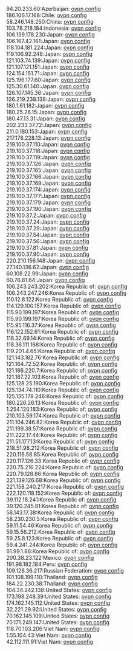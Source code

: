 94.20.233.60:Azerbaijan: [ovpn config](vpn/94_20_233_60.ovpn)  
186.106.17.168:Chile: [ovpn config](vpn/186_106_17_168.ovpn)  
58.246.148.250:China: [ovpn config](vpn/58_246_148_250.ovpn)  
103.78.218.184:Indonesia: [ovpn config](vpn/103_78_218_184.ovpn)  
106.139.178.230:Japan: [ovpn config](vpn/106_139_178_230.ovpn)  
106.167.42.161:Japan: [ovpn config](vpn/106_167_42_161.ovpn)  
118.104.181.224:Japan: [ovpn config](vpn/118_104_181_224.ovpn)  
119.106.92.248:Japan: [ovpn config](vpn/119_106_92_248.ovpn)  
121.103.74.139:Japan: [ovpn config](vpn/121_103_74_139.ovpn)  
121.107.121.151:Japan: [ovpn config](vpn/121_107_121_151.ovpn)  
124.154.151.71:Japan: [ovpn config](vpn/124_154_151_71.ovpn)  
125.196.177.60:Japan: [ovpn config](vpn/125_196_177_60.ovpn)  
125.30.61.140:Japan: [ovpn config](vpn/125_30_61_140.ovpn)  
126.107.145.36:Japan: [ovpn config](vpn/126_107_145_36.ovpn)  
126.219.238.138:Japan: [ovpn config](vpn/126_219_238_138.ovpn)  
180.1.61.182:Japan: [ovpn config](vpn/180_1_61_182.ovpn)  
180.25.26.15:Japan: [ovpn config](vpn/180_25_26_15.ovpn)  
180.47.13.31:Japan: [ovpn config](vpn/180_47_13_31.ovpn)  
202.233.37.72:Japan: [ovpn config](vpn/202_233_37_72.ovpn)  
211.0.180.153:Japan: [ovpn config](vpn/211_0_180_153.ovpn)  
217.178.228.13:Japan: [ovpn config](vpn/217_178_228_13.ovpn)  
219.100.37.110:Japan: [ovpn config](vpn/219_100_37_110.ovpn)  
219.100.37.118:Japan: [ovpn config](vpn/219_100_37_118.ovpn)  
219.100.37.119:Japan: [ovpn config](vpn/219_100_37_119.ovpn)  
219.100.37.126:Japan: [ovpn config](vpn/219_100_37_126.ovpn)  
219.100.37.165:Japan: [ovpn config](vpn/219_100_37_165.ovpn)  
219.100.37.166:Japan: [ovpn config](vpn/219_100_37_166.ovpn)  
219.100.37.169:Japan: [ovpn config](vpn/219_100_37_169.ovpn)  
219.100.37.174:Japan: [ovpn config](vpn/219_100_37_174.ovpn)  
219.100.37.177:Japan: [ovpn config](vpn/219_100_37_177.ovpn)  
219.100.37.179:Japan: [ovpn config](vpn/219_100_37_179.ovpn)  
219.100.37.190:Japan: [ovpn config](vpn/219_100_37_190.ovpn)  
219.100.37.2:Japan: [ovpn config](vpn/219_100_37_2.ovpn)  
219.100.37.24:Japan: [ovpn config](vpn/219_100_37_24.ovpn)  
219.100.37.29:Japan: [ovpn config](vpn/219_100_37_29.ovpn)  
219.100.37.54:Japan: [ovpn config](vpn/219_100_37_54.ovpn)  
219.100.37.56:Japan: [ovpn config](vpn/219_100_37_56.ovpn)  
219.100.37.81:Japan: [ovpn config](vpn/219_100_37_81.ovpn)  
219.100.37.90:Japan: [ovpn config](vpn/219_100_37_90.ovpn)  
220.210.156.148:Japan: [ovpn config](vpn/220_210_156_148.ovpn)  
27.140.136.62:Japan: [ovpn config](vpn/27_140_136_62.ovpn)  
60.108.22.99:Japan: [ovpn config](vpn/60_108_22_99.ovpn)  
60.76.81.64:Japan: [ovpn config](vpn/60_76_81_64.ovpn)  
106.243.243.202:Korea Republic of: [ovpn config](vpn/106_243_243_202.ovpn)  
106.243.247.246:Korea Republic of: [ovpn config](vpn/106_243_247_246.ovpn)  
110.12.8.122:Korea Republic of: [ovpn config](vpn/110_12_8_122.ovpn)  
114.129.100.157:Korea Republic of: [ovpn config](vpn/114_129_100_157.ovpn)  
115.90.199.197:Korea Republic of: [ovpn config](vpn/115_90_199_197.ovpn)  
115.90.199.197:Korea Republic of: [ovpn config](vpn/115_90_199_197.ovpn)  
115.95.116.37:Korea Republic of: [ovpn config](vpn/115_95_116_37.ovpn)  
116.122.152.61:Korea Republic of: [ovpn config](vpn/116_122_152_61.ovpn)  
118.32.69.14:Korea Republic of: [ovpn config](vpn/118_32_69_14.ovpn)  
118.36.111.168:Korea Republic of: [ovpn config](vpn/118_36_111_168.ovpn)  
119.201.4.65:Korea Republic of: [ovpn config](vpn/119_201_4_65.ovpn)  
121.143.182.76:Korea Republic of: [ovpn config](vpn/121_143_182_76.ovpn)  
121.164.72.52:Korea Republic of: [ovpn config](vpn/121_164_72_52.ovpn)  
121.186.220.7:Korea Republic of: [ovpn config](vpn/121_186_220_7.ovpn)  
121.187.22.103:Korea Republic of: [ovpn config](vpn/121_187_22_103.ovpn)  
125.128.25.190:Korea Republic of: [ovpn config](vpn/125_128_25_190.ovpn)  
125.134.74.110:Korea Republic of: [ovpn config](vpn/125_134_74_110.ovpn)  
125.135.178.246:Korea Republic of: [ovpn config](vpn/125_135_178_246.ovpn)  
180.226.26.13:Korea Republic of: [ovpn config](vpn/180_226_26_13.ovpn)  
1.254.120.183:Korea Republic of: [ovpn config](vpn/1_254_120_183.ovpn)  
210.103.59.174:Korea Republic of: [ovpn config](vpn/210_103_59_174.ovpn)  
211.104.246.82:Korea Republic of: [ovpn config](vpn/211_104_246_82.ovpn)  
211.199.38.57:Korea Republic of: [ovpn config](vpn/211_199_38_57.ovpn)  
211.222.17.44:Korea Republic of: [ovpn config](vpn/211_222_17_44.ovpn)  
211.51.177.13:Korea Republic of: [ovpn config](vpn/211_51_177_13.ovpn)  
218.51.98.212:Korea Republic of: [ovpn config](vpn/218_51_98_212.ovpn)  
220.116.58.85:Korea Republic of: [ovpn config](vpn/220_116_58_85.ovpn)  
220.117.126.33:Korea Republic of: [ovpn config](vpn/220_117_126_33.ovpn)  
220.75.216.224:Korea Republic of: [ovpn config](vpn/220_75_216_224.ovpn)  
220.79.128.86:Korea Republic of: [ovpn config](vpn/220_79_128_86.ovpn)  
221.139.126.68:Korea Republic of: [ovpn config](vpn/221_139_126_68.ovpn)  
221.158.240.217:Korea Republic of: [ovpn config](vpn/221_158_240_217.ovpn)  
222.120.118.152:Korea Republic of: [ovpn config](vpn/222_120_118_152.ovpn)  
39.112.18.241:Korea Republic of: [ovpn config](vpn/39_112_18_241.ovpn)  
39.120.245.81:Korea Republic of: [ovpn config](vpn/39_120_245_81.ovpn)  
58.143.17.38:Korea Republic of: [ovpn config](vpn/58_143_17_38.ovpn)  
58.230.230.5:Korea Republic of: [ovpn config](vpn/58_230_230_5.ovpn)  
59.11.54.46:Korea Republic of: [ovpn config](vpn/59_11_54_46.ovpn)  
59.15.56.212:Korea Republic of: [ovpn config](vpn/59_15_56_212.ovpn)  
59.25.8.123:Korea Republic of: [ovpn config](vpn/59_25_8_123.ovpn)  
59.4.241.244:Korea Republic of: [ovpn config](vpn/59_4_241_244.ovpn)  
61.99.1.86:Korea Republic of: [ovpn config](vpn/61_99_1_86.ovpn)  
200.38.23.122:Mexico: [ovpn config](vpn/200_38_23_122.ovpn)  
191.98.182.184:Peru: [ovpn config](vpn/191_98_182_184.ovpn)  
109.126.36.217:Russian Federation: [ovpn config](vpn/109_126_36_217.ovpn)  
101.108.199.110:Thailand: [ovpn config](vpn/101_108_199_110.ovpn)  
184.22.230.38:Thailand: [ovpn config](vpn/184_22_230_38.ovpn)  
104.34.242.138:United States: [ovpn config](vpn/104_34_242_138.ovpn)  
173.198.248.39:United States: [ovpn config](vpn/173_198_248_39.ovpn)  
174.162.145.112:United States: [ovpn config](vpn/174_162_145_112.ovpn)  
32.221.29.92:United States: [ovpn config](vpn/32_221_29_92.ovpn)  
70.162.145.109:United States: [ovpn config](vpn/70_162_145_109.ovpn)  
70.171.249.147:United States: [ovpn config](vpn/70_171_249_147.ovpn)  
118.70.103.206:Viet Nam: [ovpn config](vpn/118_70_103_206.ovpn)  
1.55.104.43:Viet Nam: [ovpn config](vpn/1_55_104_43.ovpn)  
42.112.111.91:Viet Nam: [ovpn config](vpn/42_112_111_91.ovpn)  
